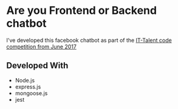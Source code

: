 # Are you Frontend or Backend chatbot

I've developed this facebook chatbot as part of the [IT-Talent code competition from June 2017](https://www.it-talents.de/foerderung/code-competition/code-competition-06-2017)

## Developed With

* Node.js
* express.js
* mongoose.js
* jest
